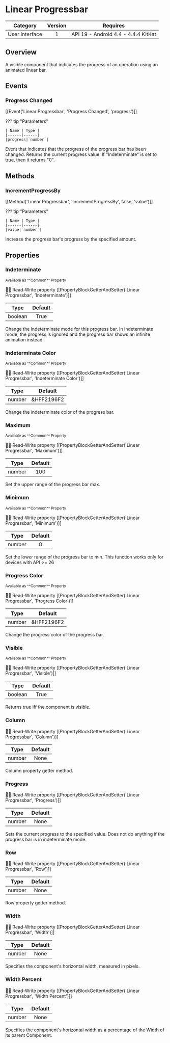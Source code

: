 # Linear Progressbar

| Category | Version | Requires |
|:--------:|:-------:|:--------:|
|User Interface|1|API 19 - Android 4.4 - 4.4.4 KitKat|

## Overview

A visible component that indicates the progress of an operation using an animated linear bar.

## Events

### Progress Changed

[[Event('Linear Progressbar', 'Progress Changed', 'progress')]]

??? tip "Parameters"

    | Name | Type |
    |------|------|
    |progress|`number`|


Event that indicates that the progress of the progress bar has been changed. Returns the current progress value. If "Indeterminate" is set to true, then it returns "0".

## Methods

### IncrementProgressBy

[[Method('Linear Progressbar', 'IncrementProgressBy', false, 'value')]]

??? tip "Parameters"

    | Name | Type |
    |------|------|
    |value|`number`|


Increase the progress bar's progress by the specified amount.

## Properties

### Indeterminate

<small>Available as ^^Common^^ Property</small>

:eyes::pencil: Read-Write property
[[PropertyBlockGetterAndSetter('Linear Progressbar', 'Indeterminate')]]

| Type | Default |
|:----:|:-------:|
|boolean|True|

Change the indeterminate mode for this progress bar. In indeterminate mode, the progress is ignored and the progress bar shows an infinite animation instead.

### Indeterminate Color

<small>Available as ^^Common^^ Property</small>

:eyes::pencil: Read-Write property
[[PropertyBlockGetterAndSetter('Linear Progressbar', 'Indeterminate Color')]]

| Type | Default |
|:----:|:-------:|
|number|&HFF2196F2|

Change the indeterminate color of the progress bar.

### Maximum

<small>Available as ^^Common^^ Property</small>

:eyes::pencil: Read-Write property
[[PropertyBlockGetterAndSetter('Linear Progressbar', 'Maximum')]]

| Type | Default |
|:----:|:-------:|
|number|100|

Set the upper range of the progress bar max.

### Minimum

<small>Available as ^^Common^^ Property</small>

:eyes::pencil: Read-Write property
[[PropertyBlockGetterAndSetter('Linear Progressbar', 'Minimum')]]

| Type | Default |
|:----:|:-------:|
|number|0|

Set the lower range of the progress bar to min. This function works only for devices with API &gt;= 26

### Progress Color

<small>Available as ^^Common^^ Property</small>

:eyes::pencil: Read-Write property
[[PropertyBlockGetterAndSetter('Linear Progressbar', 'Progress Color')]]

| Type | Default |
|:----:|:-------:|
|number|&HFF2196F2|

Change the progress color of the progress bar.

### Visible

<small>Available as ^^Common^^ Property</small>

:eyes::pencil: Read-Write property
[[PropertyBlockGetterAndSetter('Linear Progressbar', 'Visible')]]

| Type | Default |
|:----:|:-------:|
|boolean|True|

Returns true iff the component is visible.

### Column

:eyes::pencil: Read-Write property
[[PropertyBlockGetterAndSetter('Linear Progressbar', 'Column')]]

| Type | Default |
|:----:|:-------:|
|number|None|

Column property getter method.

### Progress

:eyes::pencil: Read-Write property
[[PropertyBlockGetterAndSetter('Linear Progressbar', 'Progress')]]

| Type | Default |
|:----:|:-------:|
|number|None|

Sets the current progress to the specified value. Does not do anything if the progress bar is in indeterminate mode.

### Row

:eyes::pencil: Read-Write property
[[PropertyBlockGetterAndSetter('Linear Progressbar', 'Row')]]

| Type | Default |
|:----:|:-------:|
|number|None|

Row property getter method.

### Width

:eyes::pencil: Read-Write property
[[PropertyBlockGetterAndSetter('Linear Progressbar', 'Width')]]

| Type | Default |
|:----:|:-------:|
|number|None|

Specifies the component's horizontal width, measured in pixels.

### Width Percent

:eyes::pencil: Read-Write property
[[PropertyBlockGetterAndSetter('Linear Progressbar', 'Width Percent')]]

| Type | Default |
|:----:|:-------:|
|number|None|

Specifies the component's horizontal width as a percentage
 of the Width of its parent Component.
